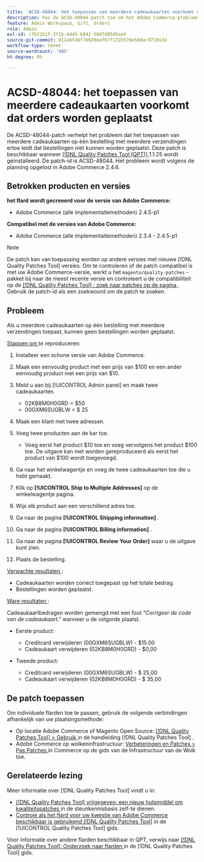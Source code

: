 ```yaml
---
title: 'ACSD-48044: het toepassen van meerdere cadeaukaarten voorkomt dat orders worden geplaatst'
description: Pas de ACSD-48044-patch toe om het Adobe Commerce-probleem op te lossen, waarbij het toepassen van meerdere cadeaukaarten op één bestelling met meerdere verzendingen ertoe leidt dat bestellingen niet kunnen worden geplaatst.
feature: Admin Workspace, Gift, Orders
role: Admin
exl-id: c7b72b1f-2f1b-4445-b842-5847d05d5ae9
source-git-commit: 011a6f46f76029eaf67f172b576e58dac9710a3d
workflow-type: tm+mt
source-wordcount: '485'
ht-degree: 0%

---
```


# ACSD-48044: het toepassen van meerdere cadeaukaarten voorkomt dat orders worden geplaatst

De ACSD-48044-patch verhelpt het probleem dat het toepassen van meerdere cadeaukaarten op één bestelling met meerdere verzendingen ertoe leidt dat bestellingen niet kunnen worden geplaatst. Deze patch is beschikbaar wanneer [[!DNL Quality Patches Tool (QPT)] ](https://experienceleague.adobe.com/en/docs/commerce-operations/tools/quality-patches-tool/quality-patches-tool-to-self-serve-quality-patches) 1.1.25 wordt geïnstalleerd. De patch-id is ACSD-48044. Het probleem wordt volgens de planning opgelost in Adobe Commerce 2.4.6.

## Betrokken producten en versies

**het flard wordt gecreeerd voor de versie van Adobe Commerce:**

* Adobe Commerce (alle implementatiemethoden) 2.4.5-p1

**Compatibel met de versies van Adobe Commerce:**

* Adobe Commerce (alle implementatiemethoden) 2.3.4 - 2.4.5-p1

>[!NOTE]
>
>De patch kan van toepassing worden op andere versies met nieuwe [!DNL Quality Patches Tool] versies. Om te controleren of de patch compatibel is met uw Adobe Commerce-versie, werkt u het `magento/quality-patches` -pakket bij naar de meest recente versie en controleert u de compatibiliteit op de [[!DNL Quality Patches Tool] : zoek naar patches op de pagina ](https://experienceleague.adobe.com/tools/commerce-quality-patches/index.html) . Gebruik de patch-id als een zoekwoord om de patch te zoeken.

## Probleem

Als u meerdere cadeaukaarten op één bestelling met meerdere verzendingen toepast, kunnen geen bestellingen worden geplaatst.

<u> Stappen om </u> te reproduceren:

1. Installeer een schone versie van Adobe Commerce.
1. Maak een eenvoudig product met een prijs van $100 en een ander eenvoudig product met een prijs van $10.
1. Meld u aan bij [!UICONTROL Admin panel] en maak twee cadeaukaarten.

   * 02KB8M0H0GRD = $50
   * 00GXM6SUGBLW = $ 25

1. Maak een klant met twee adressen.
1. Voeg twee producten aan de kar toe.

   * Voeg eerst het product $10 toe en voeg vervolgens het product $100 toe. De uitgave kan niet worden gereproduceerd als eerst het product van $100 wordt toegevoegd.

1. Ga naar het winkelwagentje en voeg de twee cadeaukaarten toe die u hebt gemaakt.
1. Klik op **[!UICONTROL Ship to Multiple Addresses]** op de winkelwagentje pagina.
1. Wijs elk product aan een verschillend adres toe.
1. Ga naar de pagina **[!UICONTROL Shipping information]** .
1. Ga naar de pagina **[!UICONTROL Billing information]** .
1. Ga naar de pagina **[!UICONTROL Review Your Order]** waar u de uitgave kunt zien.
1. Plaats de bestelling.

<u> Verwachte resultaten </u>:

* Cadeaukaarten worden correct toegepast op het totale bedrag.
* Bestellingen worden geplaatst.

<u> Ware resultaten </u>:

Cadeaukaartbedragen worden gemengd met een fout *&quot;Corrigeer de code van de cadeaukaart.&quot;* wanneer u de volgorde plaatst.

* Eerste product:

   * Creditcard verwijderen (00GXM6SUGBLW) - $15.00
   * Cadeaukaart verwijderen (02KB8M0H0GRD) - $0,00

* Tweede product:

   * Creditcard verwijderen (00GXM6SUGBLW) - $ 25,00
   * Cadeaukaart verwijderen (02KB8M0H0GRD) - $ 35,00

## De patch toepassen

Om individuele flarden toe te passen, gebruik de volgende verbindingen afhankelijk van uw plaatsingsmethode:

* Op locatie Adobe Commerce of Magento Open Source: [[!DNL Quality Patches Tool] > Gebruik ](/help/tools/quality-patches-tool/usage.md) in de handleiding [!DNL Quality Patches Tool] .
* Adobe Commerce op wolkeninfrastructuur: [ Verbeteringen en Patches > Pas Patches ](https://experienceleague.adobe.com/docs/commerce-cloud-service/user-guide/develop/upgrade/apply-patches.html) in Commerce op de gids van de Infrastructuur van de Wolk toe.

## Gerelateerde lezing

Meer informatie over [!DNL Quality Patches Tool] vindt u in:

* [[!DNL Quality Patches Tool]  vrijgegeven: een nieuw hulpmiddel om kwaliteitspatches ](https://experienceleague.adobe.com/en/docs/commerce-operations/tools/quality-patches-tool/quality-patches-tool-to-self-serve-quality-patches) in de steunkennisbasis zelf-te dienen.
* [ Controle als het flard voor uw kwestie van Adobe Commerce beschikbaar is gebruikend  [!DNL Quality Patches Tool]](/help/tools/quality-patches-tool/patches-available-in-qpt/check-patch-for-magento-issue-with-magento-quality-patches.md) in de [!UICONTROL Quality Patches Tool] gids.


Voor informatie over andere flarden beschikbaar in QPT, verwijs naar [[!DNL Quality Patches Tool]: Onderzoek naar flarden ](https://experienceleague.adobe.com/tools/commerce-quality-patches/index.html) in de [!DNL Quality Patches Tool] gids.
